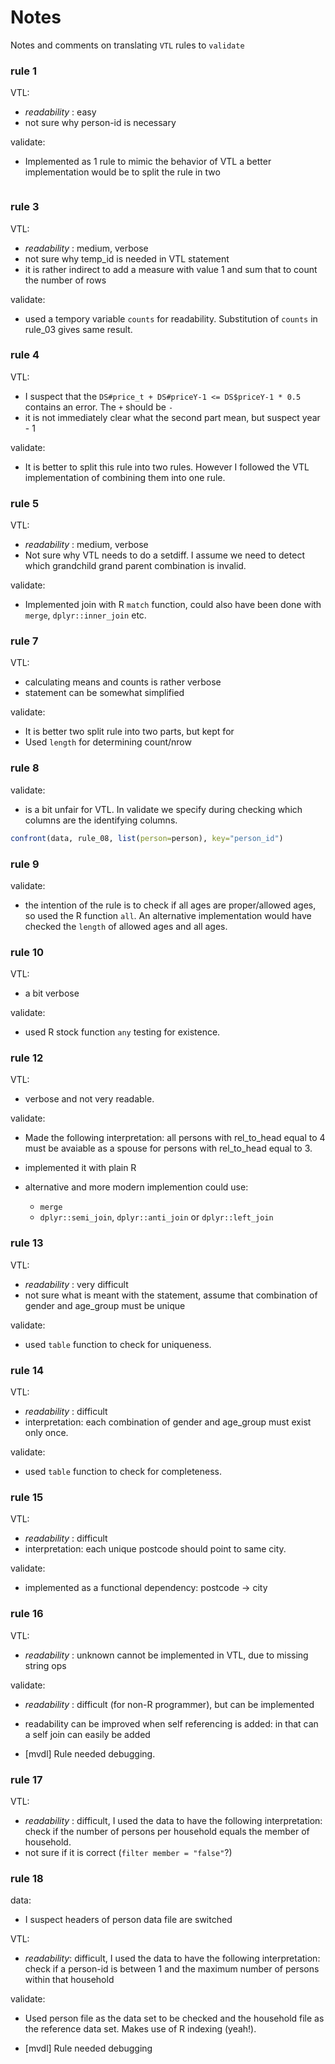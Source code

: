 # Notes

Notes and comments on translating `VTL` rules to `validate`

### rule 1

VTL:

- _readability_ : easy
- not sure why person-id is necessary

validate:

- Implemented as 1 rule to mimic the behavior of VTL a better implementation would
be to split the rule in two

```

```

### rule 3

VTL:

- _readability_ : medium, verbose
- not sure why temp_id is needed in VTL statement
- it is rather indirect to add a measure with value 1 and sum that to count the number of rows

validate:

- used a tempory variable `counts` for readability. Substitution of `counts` in rule_03 gives same result.

### rule 4

VTL: 

- I suspect that the `DS#price_t + DS#priceY-1 <= DS$priceY-1 * 0.5` contains an error. The `+` should be `-`
- it is not immediately clear what the second part mean, but suspect year - 1

validate: 

- It is better to split this rule into two rules. However I followed the VTL implementation of combining them into one rule.


### rule 5

VTL:

- _readability_ : medium, verbose
- Not sure why VTL needs to do a setdiff. I assume we need to detect which grandchild grand parent combination is invalid.

validate:

- Implemented join with R `match` function, could also have been done with `merge`, `dplyr::inner_join` etc.

### rule 7

VTL: 

- calculating means and counts is rather verbose
- statement can be somewhat simplified

validate:

- It is better two split rule into two parts, but kept for
- Used `length` for determining count/nrow

### rule 8

validate:

- is a bit unfair for VTL. In validate we specify during checking which columns 
are the identifying columns.

```R
confront(data, rule_08, list(person=person), key="person_id")
```

### rule 9

validate:

- the intention of the rule is to check if all ages are proper/allowed ages, so
used the R function `all`. An alternative implementation would have checked the `length` of allowed ages and all ages.

### rule 10

VTL: 

- a bit verbose

validate:

- used R stock function `any` testing for existence.


### rule 12

VTL:

- verbose and not very readable.

validate:

- Made the following interpretation: all persons with rel_to_head equal to 4
must be avaiable as a spouse for persons with rel_to_head equal to 3.
- implemented it with plain R
- alternative and more modern implemention could use:

     * `merge`
     * `dplyr::semi_join`, `dplyr::anti_join` or `dplyr::left_join`

### rule 13

VTL:

- _readability_ : very difficult
- not sure what is meant with the statement, assume that combination of gender
 and age_group must be unique
 
validate:

- used `table` function to check for uniqueness.

### rule 14

VTL:

- _readability_ : difficult
- interpretation: each combination of gender and age_group must exist only once.

validate:

- used `table` function to check for completeness.

### rule 15

VTL:

- _readability_ : difficult
- interpretation: each unique postcode should point to same city. 

validate:

- implemented as a functional dependency: postcode -> city

### rule 16

VTL:

- _readability_ : unknown cannot be implemented in VTL, due to missing string
ops

validate:

- _readability_ : difficult (for non-R programmer), but can be implemented
- readability can be improved when self referencing is added: in that can a self
join can easily be added

- [mvdl] Rule needed debugging.

### rule 17

VTL:
- _readability_ : difficult, I used the data to have the following interpretation: 
check if the number of persons per household equals the member of household.
- not sure if it is correct (`filter member = "false"`?)


### rule 18

data: 

- I suspect headers of person data file are switched

VTL:

- _readability_: difficult, I used the data to have the following interpretation: 
check if a person-id is between 1 and the maximum number of persons within that household

validate:

- Used person file as the data set to be checked and the household file as the reference 
data set. Makes use of R indexing (yeah!).

- [mvdl] Rule needed debugging

